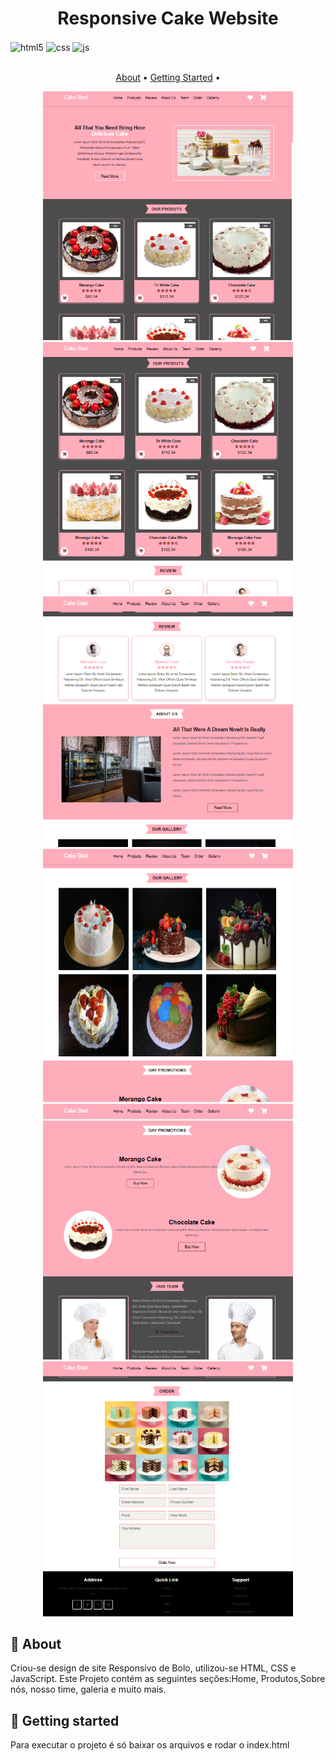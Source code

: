 
<h1 align="center" style="font-weight: bold;"> Responsive Cake Website</h1>

<div style="display: inline_block">
  <img align="center" alt="html5" src="https://img.shields.io/badge/HTML5-E34F26?style=for-the-badge&logo=html5&logoColor=white" />
  <img align="center" alt="css" src="https://img.shields.io/badge/CSS3-1572B6?style=for-the-badge&logo=css3&logoColor=white" />
  <img align="center" alt="js" src="https://img.shields.io/badge/JavaScript-F7DF1E?style=for-the-badge&logo=javascript&logoColor=black" />
</div><br/>

<p align="center">
 <a href="#about">About</a> • 
 <a href="#started">Getting Started</a> • 
</p>


<p align="center">
    <img src="./img/Demo_1.png" alt="Image Example" width="400px">
    <img src="./img/Demo_2.png" alt="Image Example" width="400px">
    <img src="./img/Demo_3.png" alt="Image Example" width="400px">
    <img src="./img/Demo_4.png" alt="Image Example" width="400px">
    <img src="./img/Demo_5.png" alt="Image Example" width="400px">
    <img src="./img/Demo_6.png" alt="Image Example" width="400px">
</p>

<h2 id="about">📌 About</h2>
Criou-se  design de site Responsivo de Bolo, utilizou-se HTML, CSS e JavaScript. Este Projeto contém as seguintes seções:Home, Produtos,Sobre nós, nosso time, galeria e muito mais.  

<h2 id="started">🚀 Getting started</h2>
Para executar o projeto é só baixar os arquivos e rodar o index.html














